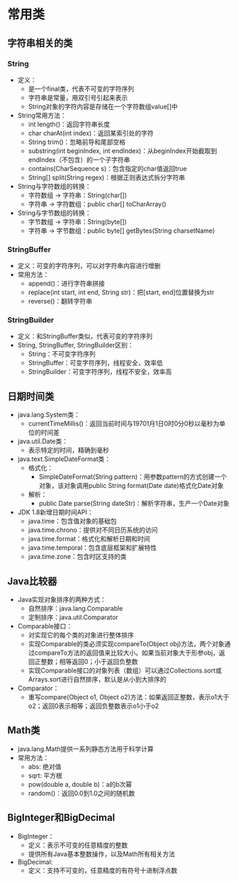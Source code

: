 # 常用类

## 字符串相关的类

### String
  - 定义：
    - 是一个final类，代表不可变的字符序列
    - 字符串是常量，用双引号引起来表示
    - String对象的字符内容是存储在一个字符数组value[]中
  - String常用方法：
    - int length()：返回字符串长度
    - char charAt(int index)：返回某索引处的字符
    - String trim()：忽略前导和尾部空格
    - substring(int beginIndex, int endIndex)：从beginIndex开始截取到endIndex（不包含）的一个子字符串
    - contains(CharSequence s)：包含指定的char值返回true
    - String[] split(String regex)：根据正则表达式拆分字符串
  - String与字符数组的转换：
    - 字符数组 -> 字符串：String(char[])
    - 字符串 -> 字符数组：public char[] toCharArray()
  - String与字节数组的转换：
    - 字节数组 -> 字符串：String(byte[])
    - 字符串 -> 字节数组：public byte[] getBytes(String charsetName)
    
### StringBuffer

  - 定义：可变的字符序列，可以对字符串内容进行增删
  - 常用方法：
    - append()：进行字符串拼接
    - replace(int start, int end, String str)：把[start, end]位置替换为str
    - reverse()：翻转字符串
    
### StringBuilder

  - 定义：和StringBuffer类似，代表可变的字符序列
  - String, StringBuffer, StringBuilder区别：
    - String：不可变字符序列
    - StringBuffer：可变字符序列，线程安全，效率低
    - StringBuilder：可变字符序列，线程不安全，效率高
  
## 日期时间类

  - java.lang.System类：
    - currentTimeMillis()：返回当前时间与19701月1日0时0分0秒以毫秒为单位的时间差
  - java.util.Date类：
    - 表示特定的时间，精确到毫秒
  - java.text.SimpleDateFormat类：
    - 格式化：
      - SimpleDateFormat(String pattern)：用参数pattern的方式创建一个对象，该对象调用public String format(Date date)格式化Date对象
    - 解析：
      - public Date parse(String dateStr)：解析字符串，生产一个Date对象
  - JDK 1.8新增日期时间API：
    - java.time：包含值对象的基础包
    - java.time.chrono：提供对不同日历系统的访问
    - java.time.format：格式化和解析日期和时间
    - java.time.temporal：包含底层框架和扩展特性
    - java.time.zone：包含时区支持的类

## Java比较器

  - Java实现对象排序的两种方式：
    - 自然排序：java.lang.Comparable
    - 定制排序：java.util.Comparator
  - Comparable接口：
    - 对实现它的每个类的对象进行整体排序
    - 实现Comparable的类必须实现compareTo(Object obj)方法，两个对象通过compareTo方法的返回值来比较大小。如果当前对象大于形参obj，返回正整数；相等返回0；小于返回负整数
    - 实现Comparable接口的对象列表（数组）可以通过Collections.sort或Arrays.sort进行自然排序，默认是从小到大排序的
  - Comparator：
    - 重写compare(Object o1, Object o2)方法：如果返回正整数，表示o1大于o2；返回0表示相等；返回负整数表示o1小于o2
    
## Math类

  - java.lang.Math提供一系列静态方法用于科学计算
  - 常用方法：
    - abs: 绝对值
    - sqrt: 平方根
    - pow(double a, double b)：a的b次幂
    - random()：返回0.0到1.0之间的随机数
    
## BigInteger和BigDecimal

  - BigInteger：
    - 定义：表示不可变的任意精度的整数
    - 提供所有Java基本整数操作，以及Math所有相关方法
  - BigDecimal:
    - 定义：支持不可变的，任意精度的有符号十进制浮点数
    
 

